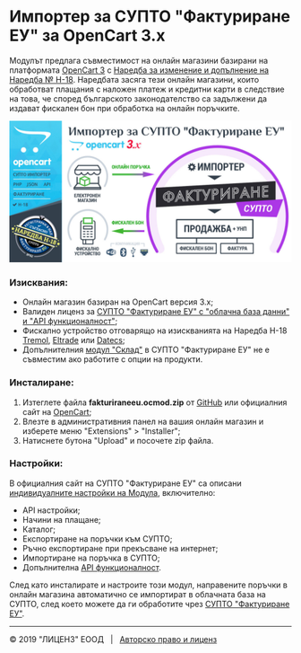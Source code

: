 #  Импортер за СУПТО "Фактуриране ЕУ" за OpenCart 3.x
Модулът предлага съвместимост на онлайн магазини базирани на платформата [OpenCart 3](https://www.opencart.com/) с [Наредба за изменение и допълнение на Наредба № Н-18](https://nap.bg/document?id=1265). Наредбата засяга тези онлайн магазини, които обработват плащания с наложен платеж  и кредитни карти в следствие на това, че според българското законодателство са задължени да издават фискален бон при обработка на онлайн поръчките. 

![СУПТО Импортер за OpenCart 3](/assets/preview.jpg)

### Изисквания:
- Онлайн магазин базиран на OpenCart версия 3.x;
- Валиден лиценз за [СУПТО "Фактуриране ЕУ" с "облачна база данни" и "API функционалност"](https://fakturirane.eu/license/?supto=1&api=1&remote=1);
- Фискално устройство отговарящо на изискванията на Наредба Н-18 [Tremol](https://xn--n1abffd.com/%D1%81%D1%83%D0%BF%D1%82%D0%BE-%D1%83%D1%81%D1%82%D1%80%D0%BE%D0%B9%D1%81%D1%82%D0%B2%D0%B0/?provider_id=1), [Eltrade](https://xn--n1abffd.com/%D1%81%D1%83%D0%BF%D1%82%D0%BE-%D1%83%D1%81%D1%82%D1%80%D0%BE%D0%B9%D1%81%D1%82%D0%B2%D0%B0/?provider_id=3) или [Datecs](https://xn--n1abffd.com/%D1%81%D1%83%D0%BF%D1%82%D0%BE-%D1%83%D1%81%D1%82%D1%80%D0%BE%D0%B9%D1%81%D1%82%D0%B2%D0%B0/);
- Допълнителния [модул "Склад"](https://fakturirane.eu/skladova-programa/) в СУПТО "Фактуриране ЕУ" не е съвместим ако работите с опции на продукти.


### Инсталиране:  
1) Изтеглете файла __fakturiraneeu.ocmod.zip__ от [GitHub](https://github.com/evtimov/oc3-supto-importer/releases/download/1.0.0/fakturiraneeu.ocmod.zip) или официалния сайт на [OpenCart](https://www.opencart.com/index.php?route=marketplace/download&extension_id=37065);
2) Влезте в административния панел на вашия онлайн магазин и изберете меню "Extensions" > "Installer";
3) Натиснете бутона "Upload" и посочете zip файла.

### Настройки:
В официалния сайт на СУПТО "Фактуриране ЕУ" са описани [индивидуалните настройки на Модула](https://fakturirane.eu/za-online-magazin/), включително:

- API настройки;
- Начини на плащане;
- Каталог;
- Експортиране на поръчки към СУПТО;
- Ръчно експортиране при прекъсване на интернет;
- Импортиране на поръчка в СУПТО;
- Допълнителна [API функционалност](https://fakturirane.eu/help/api/).

След като инсталирате и настроите този модул, направените поръчки в онлайн магазина автоматично се импортират в облачната база на СУПТО, след което можете да ги обработите чрез [СУПТО "Фактуриране ЕУ"](https://fakturirane.eu/supto/).

---
&copy; 2019 "ЛИЦЕНЗ" ЕООД  &nbsp;  | &nbsp; [Авторско право и лиценз](LICENSE.md)
